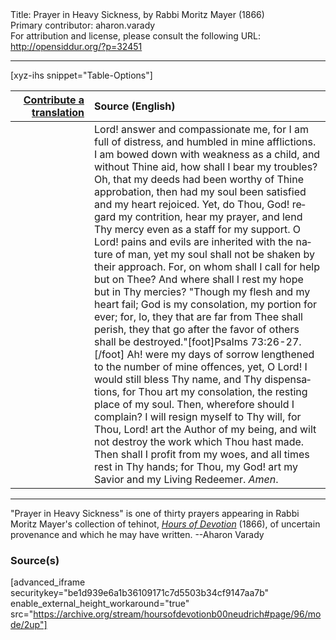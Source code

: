 <html>
<head></head>
<body>
Title: Prayer in Heavy Sickness, by Rabbi Moritz Mayer (1866)<br />
Primary contributor: aharon.varady<br />
For attribution and license, please consult the following URL: <a href="http://opensiddur.org/?p=32451">http://opensiddur.org/?p=32451</a>
<p />
<hr />

[xyz-ihs snippet="Table-Options"]<table style="margin-left: auto; margin-right: auto;" class="draggable">
<thead><tr><th id="x" style="text-align: right;"><a href="/translate/" target="_blank" rel="noopener">Contribute a translation</a></th><th style="text-align: left;">Source (English)</th></tr></thead>
<tbody>
<tr><td style="vertical-align:top;" width="25%">
<div class="liturgy" lang="he">

</span></div></td>
 
<td style="vertical-align:top;">
<div class="english" lang="en">
Lord! answer and compassionate me, for I am full of distress, and humbled in mine afflictions. I am bowed down with weakness as a child, and without Thine aid, how shall I bear my troubles? Oh, that my deeds had been worthy of Thine approbation, then had my soul been satisfied and my heart rejoiced. Yet, do Thou, God! regard my contrition, hear my prayer, and lend Thy mercy even as a staff for my support. O Lord! pains and evils are inherited with the nature of man, yet my soul shall not be shaken by their approach. For, on whom shall I call for help but on Thee? And where shall I rest my hope but in Thy mercies? "Though my flesh and my heart fail; God is my consolation, my portion for ever; for, lo, they that are far from Thee shall perish, they that go after the favor of others shall be destroyed."[foot]Psalms 73:26-27.[/foot] Ah! were my days of sorrow lengthened to the number of mine offences, yet, O Lord! I would still bless Thy name, and Thy dispensations, for Thou art my consolation, the resting place of my soul. Then, wherefore should I complain? I will resign myself to Thy will, for Thou, Lord! art the Author of my being, and wilt not destroy the work which Thou hast made. Then shall I profit from my woes, and all times rest in Thy hands; for Thou, my God! art my Savior and my Living Redeemer. <em>Amen</em>. 
</div></td></tr>
</tbody></table>

<hr />

"Prayer in Heavy Sickness" is one of thirty prayers appearing in Rabbi Moritz Mayer's collection of tehinot, <em><a href="/?p=3692">Hours of Devotion</a></em> (1866), of uncertain provenance and which he may have written. --Aharon Varady

<h3>Source(s)</h3>

[advanced_iframe securitykey="be1d939e6a1b36109171c7d5503b34cf9147aa7b" enable_external_height_workaround="true" src="https://archive.org/stream/hoursofdevotionb00neudrich#page/96/mode/2up"]

&nbsp;
</body>
</html>